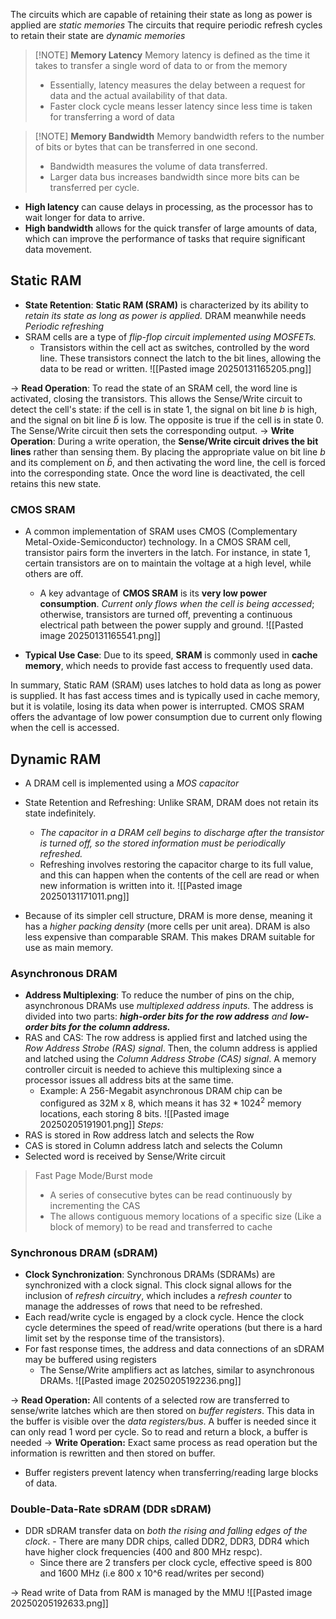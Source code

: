 The circuits which are capable of retaining their state as long as power is applied are *static memories*
The circuits that require periodic refresh cycles to retain their state are *dynamic memories*

>[!NOTE] **Memory Latency**
>Memory latency is defined as the time it takes to transfer a single word of data to or from the memory
>- Essentially, latency measures the delay between a request for data and the actual availability of that data.
>- Faster clock cycle means lesser latency since less time is taken for transferring a word of data
>

> [!NOTE] **Memory Bandwidth**
> Memory bandwidth refers to the number of bits or bytes that can be transferred in one second.
>    - Bandwidth measures the volume of data transferred.
>    - Larger data bus increases bandwidth since more bits can be transferred per cycle.   
>   

- **High latency** can cause delays in processing, as the processor has to wait longer for data to arrive.
 - **High bandwidth** allows for the quick transfer of large amounts of data, which can improve the performance of tasks that require significant data movement.

## Static RAM
- **State Retention**: **Static RAM (SRAM)** is characterized by its ability to *retain its state as long as power is applied.* DRAM meanwhile needs *Periodic refreshing*
- SRAM cells are a type of *flip-flop circuit implemented using MOSFETs.*
    - Transistors within the cell act as switches, controlled by the word line. These transistors connect the latch to the bit lines, allowing the data to be read or written.
![[Pasted image 20250131165205.png]]

-> **Read Operation**: To read the state of an SRAM cell, the word line is activated, closing the transistors. This allows the Sense/Write circuit to detect the cell's state: if the cell is in state 1, the signal on bit line _b_ is high, and the signal on bit line _b̄_ is low. The opposite is true if the cell is in state 0. The Sense/Write circuit then sets the corresponding output.
-> **Write Operation**: During a write operation, the **Sense/Write circuit drives the bit lines** rather than sensing them. By placing the appropriate value on bit line _b_ and its complement on _b̄_, and then activating the word line, the cell is forced into the corresponding state. Once the word line is deactivated, the cell retains this new state.

### CMOS SRAM
- A common implementation of SRAM uses CMOS (Complementary Metal-Oxide-Semiconductor) technology. In a CMOS SRAM cell, transistor pairs form the inverters in the latch. For instance, in state 1, certain transistors are on to maintain the voltage at a high level, while others are off.
    - A key advantage of **CMOS SRAM** is its **very low power consumption**. *Current only flows when the cell is being accessed*; otherwise, transistors are turned off, preventing a continuous electrical path between the power supply and ground.
![[Pasted image 20250131165541.png]]

- **Typical Use Case**: Due to its speed, **SRAM** is commonly used in **cache memory**, which needs to provide fast access to frequently used data.

In summary, Static RAM (SRAM) uses latches to hold data as long as power is supplied. It has fast access times and is typically used in cache memory, but it is volatile, losing its data when power is interrupted. CMOS SRAM offers the advantage of low power consumption due to current only flowing when the cell is accessed.

## Dynamic RAM
-  A DRAM cell is implemented using a *MOS capacitor*
- State Retention and Refreshing: Unlike SRAM, DRAM does not retain its state indefinitely.
	- *The capacitor in a DRAM cell begins to discharge after the transistor is turned off, so the stored information must be periodically refreshed.* 
	- Refreshing involves restoring the capacitor charge to its full value, and this can happen when the contents of the cell are read or when new information is written into it.
![[Pasted image 20250131171011.png]]


- Because of its simpler cell structure, DRAM is more dense, meaning it has a *higher packing density* (more cells per unit area). DRAM is also less expensive than comparable SRAM. This makes DRAM suitable for use as main memory.

### Asynchronous DRAM 
- **Address Multiplexing**: To reduce the number of pins on the chip, asynchronous DRAMs use *multiplexed address inputs.* The address is divided into two parts: ***high-order bits for the row address** and **low-order bits for the column address.***
- RAS and CAS: The row address is applied first and latched using the *Row Address Strobe (RAS) signal*. Then, the column address is applied and latched using the *Column Address Strobe (CAS) signal*. A memory controller circuit is needed to achieve this multiplexing since a processor issues all address bits at the same time.
    - Example: A 256-Megabit asynchronous DRAM chip can be configured as 32M x 8, which means it has $32*1024^2$ memory locations, each storing 8 bits.
![[Pasted image 20250205191901.png]]
*Steps:*
- RAS is stored in Row address latch and selects the Row
- CAS is stored in Column address latch and selects the Column
- Selected word is received by Sense/Write circuit

> Fast Page Mode/Burst mode
> - A series of consecutive bytes can be read continuously by incrementing the CAS
> - The allows contiguous memory locations of a specific size (Like a block of memory) to be read and transferred to cache


### Synchronous DRAM (sDRAM)
- **Clock Synchronization**: Synchronous DRAMs (SDRAMs) are synchronized with a clock signal. This clock signal allows for the inclusion of  *refresh circuitry*, which includes a *refresh counter* to manage the addresses of rows that need to be refreshed.
- Each read/write cycle is engaged by a clock cycle. Hence the clock cycle determines the speed of read/write operations  (but there is a hard limit set by the response time of the transistors).
- For fast response times, the address and data connections of an sDRAM may be buffered using registers
	- The Sense/Write amplifiers act as latches, similar to asynchronous DRAMs.
![[Pasted image 20250205192236.png]]

-> **Read Operation:** All contents of a selected row are transferred to sense/write latches which are then stored on *buffer registers*. This data in the buffer is visible over the *data registers/bus*. A buffer is needed since it can only read 1 word per cycle. So to read and return a block, a buffer is needed
-> **Write Operation:** Exact same process as read operation but the information is rewritten and then stored on buffer.
- Buffer registers prevent latency when transferring/reading large blocks of data.
 
### Double-Data-Rate sDRAM (DDR sDRAM)
   - DDR sDRAM transfer data on *both the rising and falling edges of the clock*. 
    - There are many DDR chips, called DDR2, DDR3, DDR4 which have higher clock frequencies (400 and 800 MHz respc).
	    - Since there are 2 transfers per clock cycle, effective speed is 800 and 1600 MHz (i.e 800 x 10^6 read/writes per second)

-> Read write of Data from RAM is managed by the MMU
![[Pasted image 20250205192633.png]]